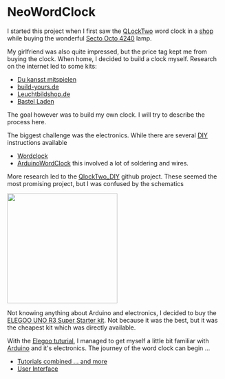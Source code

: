 # NeoWordClock

I started this project when I first saw the [QLockTwo](https://qlocktwo.com/eu/) word clock in a [shop](https://www.lightpoint.be/) while buying the wonderful [Secto Octo 4240](https://www.sectodesign.fi/pendant-lamps/octo-4240-pendant-lamp) lamp.

My girlfriend was also quite impressed, but the price tag kept me from buying the clock. When home, I decided to build a clock myself. Research on the internet led to some kits:
- [Du kansst mitspielen](https://www.du-kannst-mitspielen.com/p/bausatz-303-universal-version-2-3)
- [build-yours.de](https://build-yours.de/product/wordclock-jupiter/)
- [Leuchtbildshop.de](https://www.leuchtbildshop.net/epages/64015097.sf/de_DE/?ObjectPath=Categories)
- [Bastel Laden](https://bastelladen.wortuhr.de/wortuhr-bausatz-42ger-classic.html)

The goal however was to build my own clock. I will try to describe the process here.

The biggest challenge was the electronics. While there are several [DIY](https://en.wikipedia.org/wiki/Do_it_yourself) instructions available
- [Wordclock](https://www.instructables.com/Wordclock/)
- [ArduinoWordClock](https://www.instructables.com/Arduino-Word-Clock/)
this involved a lot of soldering and wires. 

More research led to the [QlockTwo_DIY](https://github.com/jolau/QlockTwo_DIY) github project.
These seemed the most promising project, but I was confused by the schematics

<img src="https://raw.githubusercontent.com/jolau/QlockTwo_DIY/master/schematics/QlockTwo_Wemos_v0.png" width="256" height="256">

Not knowing anything about Arduino and electronics, I decided to buy the [ELEGOO UNO R3 Super Starter kit](https://www.elegoo.com/collections/uno-r3-starter-kits/products/elegoo-uno-project-super-starter-kit). Not because it was the best, but it was the cheapest kit which was directly available.

With the [Elegoo tuturial](https://www.elegoo.com/blogs/arduino-projects/elegoo-uno-project-super-starter-kit-tutorial), I managed to get myself a little bit familiar with [Arduino](https://www.arduino.cc/) and it's electronics. 
The journey of the word clock can begin ...

- [Tutorials combined ... and more](prototype/prototype.md)
- [User Interface](userinterface/userinterface.md)


